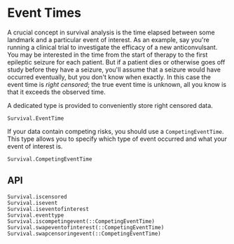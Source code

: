 # Event Times

A crucial concept in survival analysis is the time elapsed between some landmark and
a particular event of interest.
As an example, say you're running a clinical trial to investigate the efficacy of a
new anticonvulsant.
You may be interested in the time from the start of therapy to the first epileptic
seizure for each patient.
But if a patient dies or otherwise goes off study before they have a seizure, you'll
assume that a seizure would have occurred eventually, but you don't know when exactly.
In this case the event time is *right censored*; the true event time is unknown, all
you know is that it exceeds the observed time.

A dedicated type is provided to conveniently store right censored data.

```@docs
Survival.EventTime
```


If your data contain competing risks, you should use a `CompetingEventTime`. This type allows you to specify which type of event occurred and what your event of interest is.

```@docs
Survival.CompetingEventTime
```

## API

```@docs
Survival.iscensored
Survival.isevent
Survival.iseventofinterest
Survival.eventtype
Survival.iscompetingevent(::CompetingEventTime)
Survival.swapeventofinterest(::CompetingEventTime)
Survival.swapcensoringevent(::CompetingEventTime)
```